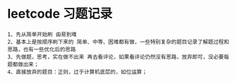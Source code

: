# leetcode 习题记录  
  ``` commit 格式 'num:[习题编号] total:[总解决数]'  
  1、先从简单开始刷 由易到难  
  2、基本上是按顺序刷下来的 简单、中等、困难都有做，一些特别复杂的题目记录了解题过程和思路，也有一些优化后的思路  
  3、先做题，思考，实在做不出来 再去看评论，如果看评论仍然没有思路，放弃即可，没必要每题都做出来；
  4、直接放弃的题目：正则，过于计算机底层的，如位运算；
